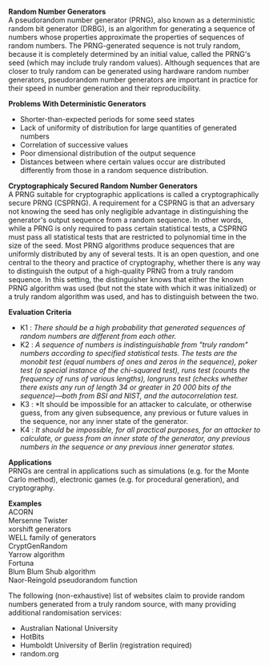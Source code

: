 **Random Number Generators**\
A pseudorandom number generator (PRNG), also known as a deterministic random bit generator (DRBG), is an algorithm for generating a sequence of numbers whose properties approximate the properties of sequences of random numbers. The PRNG-generated sequence is not truly random, because it is completely determined by an initial value, called the PRNG's seed (which may include truly random values). Although sequences that are closer to truly random can be generated using hardware random number generators, pseudorandom number generators are important in practice for their speed in number generation and their reproducibility.


**Problems With Deterministic Generators**
-   Shorter-than-expected periods for some seed states
-   Lack of uniformity of distribution for large quantities of generated numbers
-   Correlation of successive values
-   Poor dimensional distribution of the output sequence
-   Distances between where certain values occur are distributed differently from those in a random sequence distribution.


**Cryptographicaly Secured Random Number Generators**\
A PRNG suitable for cryptographic applications is called a cryptographically secure PRNG (CSPRNG). A requirement for a CSPRNG is that an adversary not knowing the seed has only negligible advantage in distinguishing the generator's output sequence from a random sequence. In other words, while a PRNG is only required to pass certain statistical tests, a CSPRNG must pass all statistical tests that are restricted to polynomial time in the size of the seed. Most PRNG algorithms produce sequences that are uniformly distributed by any of several tests. It is an open question, and one central to the theory and practice of cryptography, whether there is any way to distinguish the output of a high-quality PRNG from a truly random sequence. In this setting, the distinguisher knows that either the known PRNG algorithm was used (but not the state with which it was initialized) or a truly random algorithm was used, and has to distinguish between the two.


**Evaluation Criteria**
-   K1 : *There should be a high probability that generated sequences of random numbers are different from each other.*
-   K2 : *A sequence of numbers is indistinguishable from "truly random" numbers according to specified statistical tests. The tests are the                monobit test (equal numbers of ones and zeros in the sequence), poker test (a special instance of the chi-squared test), runs test (counts          the frequency of runs of various lengths), longruns test (checks whether there exists any run of length 34 or greater in 20 000 bits of             the sequence)—both from BSI and NIST, and the autocorrelation test.*
-   K3 :  *It should be impossible for an attacker to calculate, or otherwise guess, from any given subsequence, any previous or future values in the sequence, nor any inner state of the generator.
-   K4 : *It should be impossible, for all practical purposes, for an attacker to calculate, or guess from an inner state of the generator, any previous numbers in the sequence or any previous inner generator states.*


**Applications**\
PRNGs are central in applications such as simulations (e.g. for the Monte Carlo method), electronic games (e.g. for procedural generation), and cryptography.


**Examples**\
ACORN\
Mersenne Twister\
xorshift generators\
WELL family of generators\
CryptGenRandom\
Yarrow algorithm\
Fortuna\
Blum Blum Shub algorithm\
Naor-Reingold pseudorandom function


The following (non-exhaustive) list of websites claim to provide random numbers generated from a truly random source, with many providing additional randomisation services: 
-   Australian National University
-   HotBits
-   Humboldt University of Berlin (registration required)
-   random.org